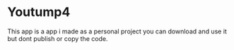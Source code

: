 # Youtump4


This app is a app i made as a personal project you can download and use it but dont publish or copy the code.
